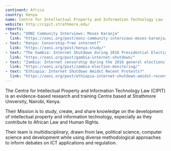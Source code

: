```yaml
---
continent: Africa
country: Kenya
name: Centre for Intellectual Property and Information Technology Law (CIPIT), Strathmore University
website: http://cipit.strathmore.edu/
reports:
- text: "OONI Community Interviews: Moses Karanja"
  link: "https://ooni.org/post/ooni-community-interviews-moses-karanja/"
- text: "Kenya: Censorship-free internet?"
  link: "https://ooni.org/post/kenya-study/"
- text: "The Gambia: Internet Shutdown during 2016 Presidential Election"
  link: "https://ooni.org/post/gambia-internet-shutdown/"
- text: "Zambia: Internet censorship during the 2016 general elections?"
  link: "https://ooni.org/post/zambia-election-monitoring/"
- text: "Ethiopia: Internet Shutdown Amidst Recent Protests?"
  link: "https://ooni.org/post/ethiopia-internet-shutdown-amidst-recent-protests/"
---
```


The Centre for Intellectual Property and Information Technology Law (CIPIT) is an evidence-based research and training Centre based at Strathmore University, Nairobi, Kenya.

Their Mission is to study, create, and share knowledge on the development of intellectual property and information technology, especially as they contribute to African Law and Human Rights.

Their team is multidisciplinary, drawn from law, political science, computer science and development while using diverse methodological approaches to inform debates on ICT applications and regulation.

